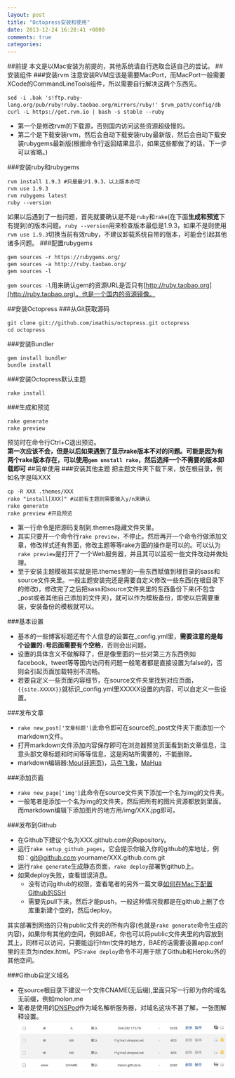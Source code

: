 ```yaml
---
layout: post
title: "Octopress安装和使用"
date: 2013-12-24 16:28:41 +0800
comments: true
categories: 
---
```

##前提
本文是以Mac安装为前提的，其他系统请自行选取合适自己的尝试。
##安装组件
###安装rvm
注意安装RVM应该是需要MacPort，而MacPort一般需要XCode的CommandLineTools组件，所以需要自行解决这两个东西先。

```
sed -i .bak 's!ftp.ruby-lang.org/pub/ruby!ruby.taobao.org/mirrors/ruby!' $rvm_path/config/db
curl -L https://get.rvm.io | bash -s stable --ruby
```
* 第一个是修改rvm的下载源，否则国内访问这些资源超级慢的。
* 第二个是下载安装rvm，然后会自动下载安装ruby最新版，然后会自动下载安装rubygems最新版(根据命令行返回结果显示，如果这些都做了的话，下一步可以省略。)

###安装ruby和rubygems
```
rvm install 1.9.3 #只是最少1.9.3，以上版本亦可
rvm use 1.9.3
rvm rubygems latest
ruby --version
```
如果以后遇到了一些问题，首先就要确认是不是`ruby`和`rake`(在下面**生成和预览**下有提到)的版本问题。`ruby --version`用来检查版本最低是1.9.3，如果不是则使用`rvm use 1.9.3`切换当前有效ruby，不建议卸载系统自带的版本，可能会引起其他诸多问题。
###配置rubygems
```
gem sources -r https://rubygems.org/
gem sources -a http://ruby.taobao.org/
gem sources -l
```
`gem sources -l`用来确认gem的资源URL是否只有[http://ruby.taobao.org](http://ruby.taobao.org)，也是一个国内的资源镜像。

##安装Octopress
###从Git获取源码
```
git clone git://github.com/imathis/octopress.git octopress
cd octopress
```
###安装Bundler
```
gem install bundler
bundle install
```
###安装Octopress默认主题
```
rake install
```
###生成和预览
```
rake generate
rake preview
```
预览时在命令行Ctrl+C退出预览。   
**第一次应该不会，但是以后如果遇到了显示rake版本不对的问题。可能是因为有两个rake版本存在，可以使用`gem unstall rake`，然后选择一个不需要的版本卸载即可**
##简单使用
###安装其他主题
把主题文件夹下载下来，放在根目录，例如名字是叫XXX   
```
cp -R XXX .themes/XXX
rake "install[XXX]" #以前有主题则需要输入y/n来确认
rake generate
rake preview #开启预览
```
* 第一行命令是把源码复制到.themes隐藏文件夹里。   
* 其实只要开一个命令行`rake preview`，不停止。然后再开一个命令行做添加文章，修改样式还有界面，修改主题等等rake方面的操作是可以的。可以认为`rake preview`是打开了一个Web服务器，并且其可以监视一些文件改动并做处理。
* 至于安装主题模板其实就是把.themes里的一些东西赋值到根目录的sass和source文件夹里。一般主题安装完还是需要自定义修改一些东西(在根目录下的修改)，修改完了之后把sass和source文件夹里的东西备份下来(不包含_post或者其他自己添加的文件夹)，就可以作为模板备份，即使以后需要重装，安装备份的模板就可以。

###基本设置
* 基本的一些博客标题还有个人信息的设置在_config.yml里，**需要注意的是每个设置的`:`号后面需要有个空格**，否则会出问题。
* 设置的具体含义不做解释了，但是像里面的一些对第三方东西例如facebook，tweet等等国内访问有问题一般笔者都是直接设置为false的，否则会引起页面加载特别不流畅。   
* 若要自定义一些页面内容细节，在source文件夹里找到对应页面，`{{site.XXXXX}}`就标识_config.yml里XXXXX设置的内容，可以自定义一些设置。

###发布文章
* `rake new_post['文章标题']`此命令即可在source的_post文件夹下面添加一个markdown文件。
* 打开markdown文件添加内容保存即可在浏览器预览页面看到新文章信息，注意头部文章标题和时间等等信息，这是网站所需要的，不能删除。
* markdown编辑器:[Mou(非网页)](http://www.mouapp.com/)，[马克飞象](http://maxiang.info/)，[MaHua](http://mahua.jser.me/)

###添加页面
* `rake new_page['img']`此命令在source文件夹下添加一个名为img的文件夹。
* 一般笔者是添加一个名为img的文件夹，然后把所有的图片资源都放到里面。而markdown编辑下添加图片的地方用/img/XXX.jpg即可。

###发布到Github
* 在Github下建议个名为XXX.github.com的Repository。
* 运行`rake setup_github_pages`，它会提示你输入你的github的库地址，例如：git@github.com:yourname/XXX.github.com.git
* 运行`rake generate`生成静态页面，`rake deploy`部署到github上。
* 如果deploy失败，查看错误消息。
	* 没有访问github的权限，查看笔者的另外一篇文章[如何在Mac下配置Github的SSH](/2013/12/ru-he-zai-ben-ji-pei-zhi-githubde-ssh/)
	* 需要先pull下来，然后才能push，一般这种情况我都是在github上删了仓库重新建个空的，然后deploy。

其实部署到网络的只有public文件夹的所有内容(也就是`rake generate`命令生成的内容)，如果你有其他的空间，例如BAE，你也可以将public文件夹里的内容放到其上，同样可以访问，只要能运行html文件的地方，BAE的话需要设置app.conf里的主页为index.html。PS:`rake deploy`命令不可用于除了Github和Heroku外的其他空间。

###Github自定义域名
* 在source根目录下建议一个文件CNAME(无后缀),里面只写一行即为你的域名无前缀，例如molon.me
* 笔者是使用的[DNSPod](http://DNSPod.cn)作为域名解析服务器，对域名这块不甚了解，一张图解释设置。   
![github_dnspod_setting](/img/github_dnspod_setting.png)





















